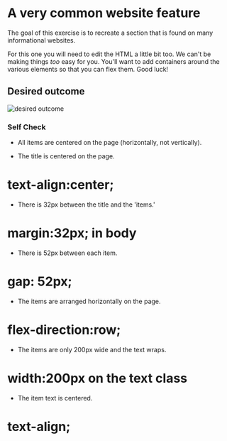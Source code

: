 # A very common website feature

The goal of this exercise is to recreate a section that is found on many informational websites.

For this one you will need to edit the HTML a little bit too. We can't be making things _too_ easy for you. You'll want to add containers around the various elements so that you can flex them. Good luck!

## Desired outcome

![desired outcome](./desired-outcome.png)

### Self Check

- All items are centered on the page (horizontally, not vertically).

- The title is centered on the page.
# text-align:center;
- There is 32px between the title and the 'items.'
# margin:32px; in body 
- There is 52px between each item.
# gap: 52px;
- The items are arranged horizontally on the page.
# flex-direction:row;
- The items are only 200px wide and the text wraps.
# width:200px on the text class
- The item text is centered.
# text-align;